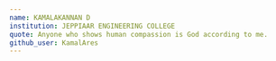```yaml
---
name: KAMALAKANNAN D	
institution: JEPPIAAR ENGINEERING COLLEGE
quote: Anyone who shows human compassion is God according to me.
github_user: KamalAres
---
```

